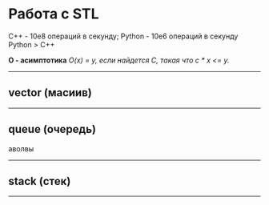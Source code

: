 # Работа с STL

C++ - 10e8 операций в секунду; 
Python - 10e6 операций в секунду
Python > C++

**O - асимптотика**
*O(x) = y, если найдется C, такая что c * x <= y.*



---
## vector (масиив)


---
## queue (очередь)
аволвы

---
## stack (стек) 


---
